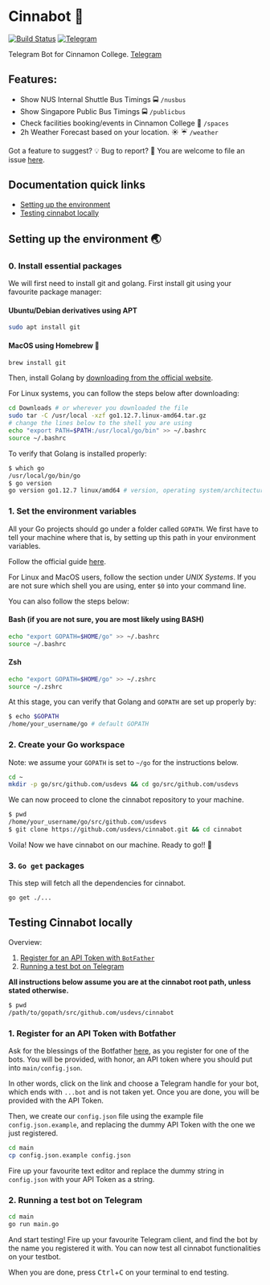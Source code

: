 # Cinnabot :robot: 
[![Build Status](https://travis-ci.com/usdevs/cinnabot.svg)](https://travis-ci.com/usdevs/cinnabot/)
[![Telegram](https://img.shields.io/badge/telegram-ready-brightgreen.svg)](https://t.me/cinnabot)

Telegram Bot for Cinnamon College. [Telegram](https://t.me/cinnabot)

## Features:
- Show NUS Internal Shuttle Bus Timings :oncoming_bus: `/nusbus`
- Show Singapore Public Bus Timings :oncoming_bus: `/publicbus`
- Check facilities booking/events in Cinnamon College :school: `/spaces`
- 2h Weather Forecast based on your location. :sunny: :umbrella: `/weather`


Got a feature to suggest? :bulb:
Bug to report? :bug:
You are welcome to file an issue [here](https://github.com/usdevs/cinnabot/issues).

## Documentation quick links
- [Setting up the environment](#setting-up-the-environment)
- [Testing cinnabot locally](#testing-cinnabot-locally)

## Setting up the environment :earth_asia:

### 0. Install essential packages

We will first need to install git and golang. First install git using your favourite
package manager:

#### Ubuntu/Debian derivatives using APT
```bash
sudo apt install git
```

#### MacOS using Homebrew :beer:
```bash
brew install git
```

Then, install Golang by [downloading from the official website](https://golang.org/dl/).

For Linux systems, you can follow the steps below after downloading:

```bash
cd Downloads # or wherever you downloaded the file
sudo tar -C /usr/local -xzf go1.12.7.linux-amd64.tar.gz
# change the lines below to the shell you are using
echo "export PATH=$PATH:/usr/local/go/bin" >> ~/.bashrc
source ~/.bashrc
```

To verify that Golang is installed properly:
```bash
$ which go
/usr/local/go/bin/go
$ go version
go version go1.12.7 linux/amd64 # version, operating system/architecture
```

### 1. Set the environment variables

All your Go projects should go under a folder called `GOPATH`. We first have to tell your machine 
where that is, by setting up this path in your environment variables. 

Follow the official guide [here](https://github.com/golang/go/wiki/SettingGOPATH).

For Linux and MacOS users, follow the section under *UNIX Systems*. If you are not sure which shell you are using, enter `$0` into your command line.

You can also follow the steps below:
#### Bash (if you are not sure, you are most likely using BASH)
```bash
echo "export GOPATH=$HOME/go" >> ~/.bashrc
source ~/.bashrc
```

#### Zsh
```bash
echo "export GOPATH=$HOME/go" >> ~/.zshrc
source ~/.zshrc
```

At this stage, you can verify that Golang and `GOPATH` are set up properly by:
```bash
$ echo $GOPATH
/home/your_username/go # default GOPATH
```

### 2. Create your Go workspace

Note: we assume your `GOPATH` is set to `~/go` for the instructions below.
```bash
cd ~
mkdir -p go/src/github.com/usdevs && cd go/src/github.com/usdevs
```

We can now proceed to clone the cinnabot repository to your machine.
```bash
$ pwd
/home/your_username/go/src/github.com/usdevs
$ git clone https://github.com/usdevs/cinnabot.git && cd cinnabot
```

Voila! Now we have cinnabot on our machine. Ready to go!! :tada:

### 3. `Go get` packages
This step will fetch all the dependencies for cinnabot.
```bash
go get ./...
```

## Testing Cinnabot locally
Overview:
1. [Register for an API Token with `BotFather`](#1-register-for-an-api-token-with-botfather)
2. [Running a test bot on Telegram](#2-running-a-test-bot-on-telegram)

**All instructions below assume you are at the cinnabot root path, unless stated otherwise.**
```bash
$ pwd
/path/to/gopath/src/github.com/usdevs/cinnabot
```

### 1. Register for an API Token with Botfather
Ask for the blessings of the Botfather [here](https://t.me/botfather), as you register for one of the bots.
You will be provided, with honor, an API token where you should put into `main/config.json`.

In other words, click on the link and choose a Telegram handle for your bot, which ends with `...bot` and is not taken yet. Once you are done, you will be provided with the API Token.

Then, we create our `config.json` file using the example file `config.json.example`, and replacing the dummy API Token with the one we just registered.
```bash
cd main
cp config.json.example config.json
```

Fire up your favourite text editor and replace the dummy string in `config.json` with your API Token as a string.

### 2. Running a test bot on Telegram
```bash
cd main
go run main.go
```

And start testing! Fire up your favourite Telegram client, and find the bot by the name you registered it with. You can now test all cinnabot functionalities on your testbot.

When you are done, press <kbd>Ctrl</kbd>+<kbd>C</kbd> on your terminal to end testing.


